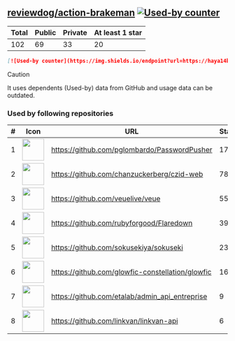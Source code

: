 





## [reviewdog/action-brakeman](https://github.com/reviewdog/action-brakeman) [![Used-by counter](https://img.shields.io/endpoint?url=https://haya14busa.github.io/github-used-by/data/reviewdog/action-brakeman/shieldsio.json)](https://github.com/haya14busa/github-used-by/tree/main/repo/reviewdog/action-brakeman)

| Total | Public | Private | At least 1 star
| ----- | ------ | ------- | ---------------
| 102 | 69 | 33 | 20 |

```md
[![Used-by counter](https://img.shields.io/endpoint?url=https://haya14busa.github.io/github-used-by/data/reviewdog/action-brakeman/shieldsio.json)](https://github.com/haya14busa/github-used-by/tree/main/repo/reviewdog/action-brakeman)
```

> [!CAUTION]
> It uses dependents (Used-by) data from GitHub and usage data can be outdated.

### Used by following repositories

| # | Icon | URL | Stars |
| -- | -- | -- | -- | 
|1|<img src="https://github.com/pglombardo.png" width=50 height=50>|https://github.com/pglombardo/PasswordPusher|1786|
|2|<img src="https://github.com/chanzuckerberg.png" width=50 height=50>|https://github.com/chanzuckerberg/czid-web|78|
|3|<img src="https://github.com/veuelive.png" width=50 height=50>|https://github.com/veuelive/veue|55|
|4|<img src="https://github.com/rubyforgood.png" width=50 height=50>|https://github.com/rubyforgood/Flaredown|39|
|5|<img src="https://github.com/sokusekiya.png" width=50 height=50>|https://github.com/sokusekiya/sokuseki|23|
|6|<img src="https://github.com/glowfic-constellation.png" width=50 height=50>|https://github.com/glowfic-constellation/glowfic|16|
|7|<img src="https://github.com/etalab.png" width=50 height=50>|https://github.com/etalab/admin_api_entreprise|9|
|8|<img src="https://github.com/linkvan.png" width=50 height=50>|https://github.com/linkvan/linkvan-api|6|
